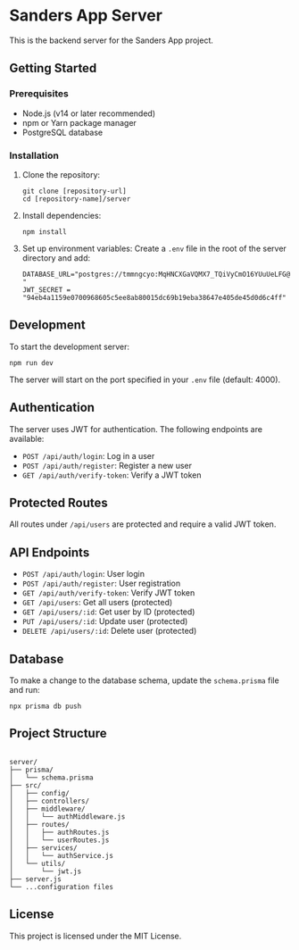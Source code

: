 # Sanders App Server

This is the backend server for the Sanders App project.

## Getting Started

### Prerequisites

- Node.js (v14 or later recommended)
- npm or Yarn package manager
- PostgreSQL database

### Installation

1. Clone the repository:

   ```
   git clone [repository-url]
   cd [repository-name]/server
   ```

2. Install dependencies:

   ```
   npm install
   ```

3. Set up environment variables:
   Create a `.env` file in the root of the server directory and add:

    ```
    DATABASE_URL="postgres://tmmngcyo:MqHNCXGaVQMX7_TQiVyCmO16YUuUeLFG@raja.db.elephantsql.com/tmmngcyo "
    JWT_SECRET = "94eb4a1159e0700968605c5ee8ab80015dc69b19eba38647e405de45d0d6c4ff"
    ```

## Development

To start the development server:

```
npm run dev
```

The server will start on the port specified in your `.env` file (default: 4000).

## Authentication

The server uses JWT for authentication. The following endpoints are available:

- `POST /api/auth/login`: Log in a user
- `POST /api/auth/register`: Register a new user
- `GET /api/auth/verify-token`: Verify a JWT token

## Protected Routes

All routes under `/api/users` are protected and require a valid JWT token.

## API Endpoints

- `POST /api/auth/login`: User login
- `POST /api/auth/register`: User registration
- `GET /api/auth/verify-token`: Verify JWT token
- `GET /api/users`: Get all users (protected)
- `GET /api/users/:id`: Get user by ID (protected)
- `PUT /api/users/:id`: Update user (protected)
- `DELETE /api/users/:id`: Delete user (protected)

## Database

To make a change to the database schema, update the `schema.prisma` file and run:

   ```
   npx prisma db push
   ```

## Project Structure

```

server/
├── prisma/
│   └── schema.prisma
├── src/
│   ├── config/
│   ├── controllers/
│   ├── middleware/
│   │   └── authMiddleware.js
│   ├── routes/
│   │   ├── authRoutes.js
│   │   └── userRoutes.js
│   ├── services/
│   │   └── authService.js
│   └── utils/
│       └── jwt.js
├── server.js
└── ...configuration files

```

## License

This project is licensed under the MIT License.
